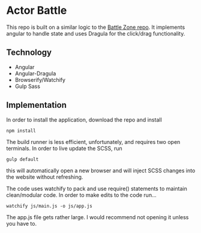 # Actor Battle

This repo is built on a similar logic to the [Battle Zone repo](https://github.com/Stuwert/battlezone). It implements angular to handle state and uses Dragula for the click/drag functionality.  


## Technology

- Angular
- Angular-Dragula
- Browserify/Watchify
- Gulp Sass


## Implementation

In order to install the application, download the repo and install

```
npm install
```

The build runner is less efficient, unfortunately, and requires two open terminals.  In order to live update the SCSS, run

```
gulp default
```

this will automatically open a new browser and will inject SCSS changes into the website without refreshing.

The code uses watchify to pack and use require() statements to maintain clean/modular code.  In order to make edits to the code run...

```
watchify js/main.js -o js/app.js
```

The app.js file gets rather large.  I would recommend not opening it unless you have to.
